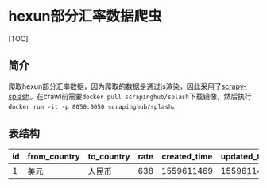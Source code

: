 # hexun部分汇率数据爬虫
[TOC]
## 简介
爬取hexun部分汇率数据，因为爬取的数据是通过js渲染，因此采用了[scrapy-splash](https://github.com/scrapy-plugins/scrapy-splash)。在crawl前需要`docker pull scrapinghub/splash`下载镜像，然后执行`docker run -it -p 8050:8050 scrapinghub/splash`。

## 表结构
| id | from_country | to_country | rate | created_time | updated_time |
| --- | --- | --- | --- | --- | --- |
| 1 | 美元 | 人民币 | 638 | 1559611469 | 1559611469 |
